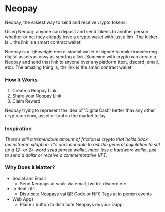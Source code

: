 # Neopay
Neopay, the easiest way to send and receive crypto tokens.

Using Neopay, anyone can deposit and send tokens to another person whether or not they already have a crypto wallet with just a link. The kicker is… the link is a smart contract wallet!

Neopay is a lightweight non custodial wallet designed to make transferring digital assets as easy as sending a link. Someone with crypto can create a Neopay and send that link to anyone over any platform (text, discord, email, etc). The amazing thing is, the link is the smart contract wallet!

### How it Works
1. Create a Neopay Link
2. Share your Neopay Link
3. Claim Reward

Neopay trying to represent the idea of 'Digital Cash' better than any other cryptocurrency, asset or tool on the market today

### Inspiration
*There's still a tremendous amount of friction in crypto that holds back mainstream adoption. It's unreasonable to ask the general population to set up a 12- or 24-word seed phrase wallet, much less a hardware wallet, just to send a dollar or receive a commemorative NFT.*
### Why Does it Matter?

- Social and Email
    - Send Neopays at scale via email, twitter, discord etc.,
- In Real Life
    - Distribute Neopays vai QR Code or NFC Tags at in person events
- Web Apps
    - Place a button to distribute Neopays on your Dapp
